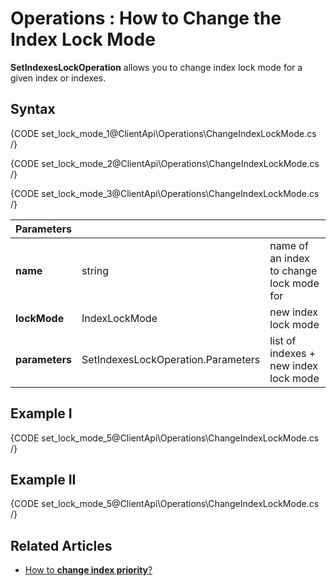 ﻿# Operations : How to Change the Index Lock Mode

**SetIndexesLockOperation**  allows you to change index lock mode for a given index or indexes.

## Syntax

{CODE set_lock_mode_1@ClientApi\Operations\ChangeIndexLockMode.cs /}

{CODE set_lock_mode_2@ClientApi\Operations\ChangeIndexLockMode.cs /}

{CODE set_lock_mode_3@ClientApi\Operations\ChangeIndexLockMode.cs /}

| Parameters | | |
| ------------- | ------------- | ----- |
| **name** | string | name of an index to change lock mode for |
| **lockMode** | IndexLockMode | new index lock mode |
| **parameters** | SetIndexesLockOperation.Parameters | list of indexes + new index lock mode |

## Example I

{CODE set_lock_mode_5@ClientApi\Operations\ChangeIndexLockMode.cs /}

## Example II

{CODE set_lock_mode_5@ClientApi\Operations\ChangeIndexLockMode.cs /}

## Related Articles

- [How to **change index priority**?](../../../../client-api/operations/set-indexes-priority-operation)  
